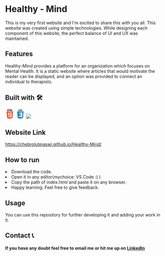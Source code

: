 # Healthy - Mind
This is my very first website and I'm excited to share this with you all. This website was created using simple technologies. While designing each component of this website, the perfect balance of UI and UX was maintained.
## Features
Healthy-Mind provides a platform for an organization which focuses on Mental Health. It is a static website where articles that would motivate the reader can be displayed, and an option was provided to connect an individual to therapists.
## Built with 🛠️
<code><img height="30" src="https://raw.githubusercontent.com/github/explore/80688e429a7d4ef2fca1e82350fe8e3517d3494d/topics/html/html.png"></code>
<code><img height="30" src="https://raw.githubusercontent.com/github/explore/80688e429a7d4ef2fca1e82350fe8e3517d3494d/topics/css/css.png"></code>
<code><img height="30" src="https://github.com/tomchen/stack-icons/raw/master/logos/bootstrap.svg"></code>
## Website Link
https://chebrolutejaswi.github.io/Healthy-Mind/
## How to run 
<li>Download the code.
<li>Open it in any editor(mychoice: VS Code :) )
<li>Copy the path of index.html and paste it on any browser.
<li>Happy learning. Feel free to give feedback.

## Usage 
You can use this repository for further developing it and adding your work in it. 

## Contact 📞

#### If you have any doubt feel free to email me or hit me up on [LinkedIn](https://www.linkedin.com/in/chebrolu-tejaswi/)
